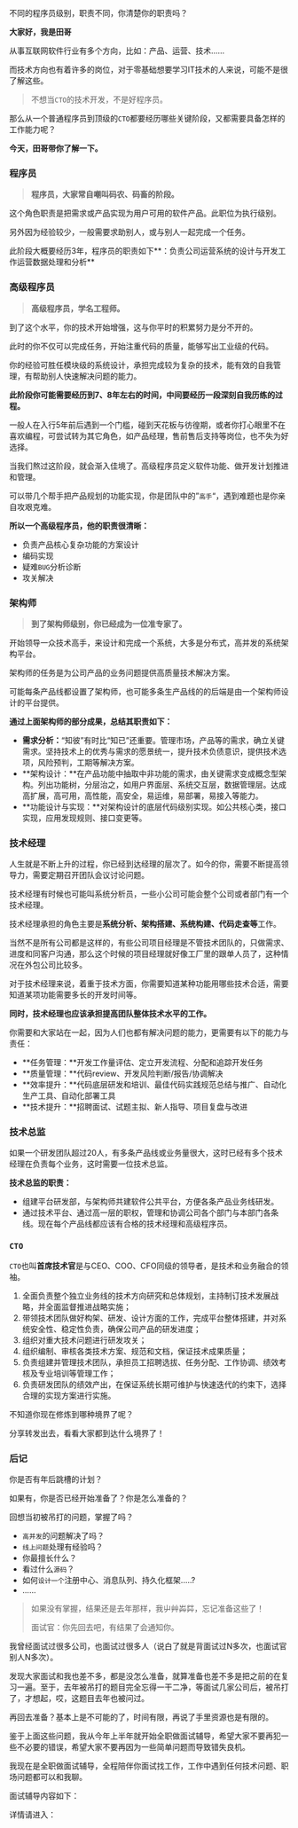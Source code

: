 不同的程序员级别，职责不同，你清楚你的职责吗？

**大家好，我是田哥**

从事互联网软件行业有多个方向，比如：产品、运营、技术……

而技术方向也有着许多的岗位，对于零基础想要学习IT技术的人来说，可能不是很了解这些。

> 不想当`CTO`的技术开发，不是好程序员。

那么从一个普通程序员到顶级的`CTO`都要经历哪些关键阶段，又都需要具备怎样的工作能力呢？

**今天，田哥带你了解一下。**

### 程序员

> **程序员，大家常自嘲叫码农、码畜的阶段。**

这个角色职责是把需求或产品实现为用户可用的软件产品。此职位为执行级别。

另外因为经验较少，一般需要求助别人，或与别人一起完成一个任务。

此阶段大概要经历3年，程序员的职责如下**：负责公司运营系统的设计与开发工作运营数据处理和分析**

###  高级程序员

> **高级程序员，学名工程师。**

到了这个水平，你的技术开始增强，这与你平时的积累努力是分不开的。

此时的你不仅可以完成任务，开始注重代码的质量，能够写出工业级的代码。

你的经验可胜任模块级的系统设计，承担完成较为复杂的技术，能有效的自我管理，有帮助别人快速解决问题的能力。

**此阶段你可能需要经历到7、8年左右的时间，中间要经历一段深刻自我历练的过程。**

一般人在入行5年前后遇到一个门槛，碰到天花板与彷徨期，或者你打心眼里不在喜欢编程，可尝试转为其它角色，如产品经理，售前售后支持等岗位，也不失为好选择。

当我们熬过这阶段，就会渐入佳境了。高级程序员定义软件功能、做开发计划推进和管理。

可以带几个帮手把产品规划的功能实现，你是团队中的”`高手`“，遇到难题也是你亲自攻艰克难。

**所以一个高级程序员，他的职责很清晰：**

- 负责产品核心复杂功能的方案设计
- 编码实现
- 疑难`BUG`分析诊断
- 攻关解决

### 架构师

> **到了架构师级别，你已经成为一位准专家了。**

开始领导一众技术高手，来设计和完成一个系统，大多是分布式，高并发的系统架构平台。

架构师的任务是为公司产品的业务问题提供高质量技术解决方案。

可能每条产品线都设置了架构师，也可能多条生产品线的的后端是由一个架构师设计的平台提供。

**通过上面架构师的部分成果，总结其职责如下：**

- **需求分析：**“知彼”有时比“知已”还重要。管理市场，产品等的需求，确立关键需求。坚持技术上的优秀与需求的愿景统一，提升技术负债意识，提供技术选项，风险预判，工期等解决方案。
- **架构设计：**在产品功能中抽取中非功能的需求，由关键需求变成概念型架构。列出功能树，分层治之，如用户界面层、系统交互层，数据管理层。达成高扩展，高可用，高性能，高安全，易运维，易部署，易接入等能力。
- **功能设计与实现：**对架构设计的底层代码级别实现。如公共核心类，接口实现，应用发现规则、接口变更等。

### 技术经理

人生就是不断上升的过程，你已经到达经理的层次了。如今的你，需要不断提高领导力，需要定期召开团队会议讨论问题。

技术经理有时候也可能叫系统分析员，一些小公司可能会整个公司或者部门有一个技术经理。

技术经理承担的角色主要是**系统分析、架构搭建、系统构建、代码走查等**工作。

当然不是所有公司都是这样的，有些公司项目经理是不管技术团队的，只做需求、进度和同客户沟通，那么这个时候的项目经理就好像工厂里的跟单人员了，这种情况在外包公司比较多。

对于技术经理来说，着重于技术方面，你需要知道某种功能用哪些技术合适，需要知道某项功能需要多长的开发时间等。

**同时，技术经理也应该承担提高团队整体技术水平的工作。**

你需要和大家站在一起，因为人们也都有解决问题的能力，更需要有以下的能力与责任：

- **任务管理：**开发工作量评估、定立开发流程、分配和追踪开发任务
- **质量管理：**代码review、开发风险判断/报告/协调解决
- **效率提升：**代码底层研发和培训、最佳代码实践规范总结与推广、自动化生产工具、自动化部署工具
- **技术提升：**招聘面试、试题主拟、新人指导、项目复盘与改进

### 技术总监

如果一个研发团队超过20人，有多条产品线或业务量很大，这时已经有多个技术经理在负责每个业务，这时需要一位技术总监。

**技术总监的职责：**

- 组建平台研发部，与架构师共建软件公共平台，方便各条产品业务线研发。
- 通过技术平台、通过高一层的职权，管理和协调公司各个部门与本部门各条线。现在每个产品线都应该有合格的技术经理和高级程序员。

### `CTO`

`CTO`也叫**首席技术官**是与CEO、COO、CFO同级的领导者，是技术和业务融合的领袖。

1. 全面负责整个独立业务线的技术方向研究和总体规划，主持制订技术发展战略，并全面监督推进战略实施；
2. 带领技术团队做好构架、研发、设计方面的工作，完成平台整体搭建，并对系统安全性、稳定性负责，确保公司产品的研发进度；
3. 组织对重大技术问题进行研发攻关；
4. 组织编制、审核各类技术方案、规范和文档，保证技术成果质量；
5. 负责组建并管理技术团队，承担员工招聘选拔、任务分配、工作协调、绩效考核及专业培训等管理工作；
6. 负责研发团队的绩效产出，在保证系统长期可维护与快速迭代的约束下，选择合理的实现方案进行实施。

不知道你现在修炼到哪种境界了呢？



分享转发出去，看看大家都到达什么境界了！

### 后记

你是否有年后跳槽的计划？

如果有，你是否已经开始准备了？你是怎么准备的？

回想当初被吊打的问题，掌握了吗？

- `高并发`的问题解决了吗？
- `线上问题`处理有经验吗？
- 你最擅长什么？
- 看过什么`源码`？
- 如何`设计一个`注册中心、消息队列、持久化框架.....?
- ......

> 如果没有掌握，结果还是去年那样，我屮艸芔茻，忘记准备这些了！
>
> 面试官：你先回去吧，有结果了会通知你。

我曾经面试过很多公司，也面试过很多人（说白了就是背面试过N多次，也面试官别人N多次）。

发现大家面试和我也差不多，都是没怎么准备，就算准备也差不多是把之前的在复习一遍。至于，去年被吊打的题目完全忘得一干二净，等面试几家公司后，被吊打了，才想起，哎，这题目去年也被问过。

再回去准备？基本上是不可能的了，时间有限，再说了手里资源也是有限的。

鉴于上面这些问题，我从今年上半年就开始全职做面试辅导，希望大家不要再犯一些不必要的错误，希望大家不要再因为一些简单问题而导致错失良机。

我现在是全职做面试辅导，全程陪伴你面试找工作，工作中遇到任何技术问题、职场问题都可以和我聊。

面试辅导内容如下：



详情请进入：